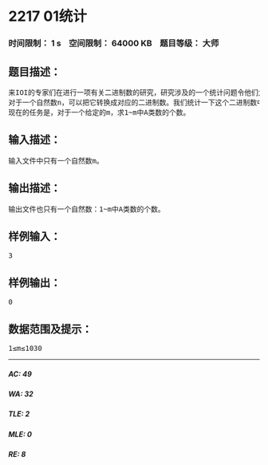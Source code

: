 # 2217 01统计   
### 时间限制： 1 s&nbsp;&nbsp;&nbsp;&nbsp;空间限制： 64000 KB&nbsp;&nbsp;&nbsp;&nbsp;题目等级： 大师  
## 题目描述：  

<pre>
来IOI的专家们在进行一项有关二进制数的研究，研究涉及的一个统计问题令他们大伤脑筋。问题是这样的：
对于一个自然数n，可以把它转换成对应的二进制数。我们统计一下这个二进制数中0的个数和1的个数。如果在这个数中，0的个数比1的个数多，就称n为A类数。
现在的任务是，对于一个给定的m，求1~m中A类数的个数。
</pre>
  
  
## 输入描述：  

<pre>
输入文件中只有一个自然数m。
</pre>
  
  
## 输出描述：  

<pre>
输出文件也只有一个自然数：1~m中A类数的个数。
</pre>
  
  
## 样例输入：  

<pre>
3
</pre>
  
  
## 样例输出：  

<pre>
0
</pre>
  
  
## 数据范围及提示：  

<pre>
1≤m≤1030
</pre>
  
  
***  

##### AC: 49  
##### WA: 32  
##### TLE: 2  
##### MLE: 0  
##### RE: 8  
